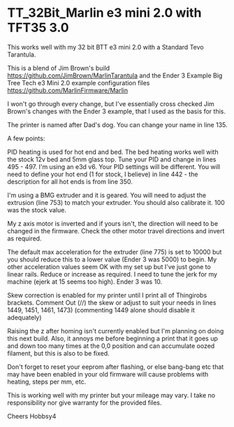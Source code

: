 # TT_32Bit_Marlin e3 mini 2.0 with TFT35 3.0

This works well with my 32 bit BTT e3 mini 2.0 with a Standard Tevo Tarantula. 

This is a blend of 
  Jim Brown's build https://github.com/JimBrown/MarlinTarantula
  and the
  Ender 3 Example Big Tree Tech e3 Mini 2.0 example configuration files https://github.com/MarlinFirmware/Marlin
  
  I won't go through every change, but I've essentially cross checked Jim Brown's changes with the Ender 3 example, that I used as the basis for this. 

The printer is named after Dad's dog. You can change your name in line 135. 

A few points: 



PID heating is used for hot end and bed. The bed heating works well with the stock 12v bed and 5mm glass top. Tune your PID and change in lines 495 - 497. I'm using an e3d v6.
Your PID settings will be different. 
You will need to define your hot end (1 for stock, I believe) in line 442 - the description for all hot ends is from line 350.

I'm using a BMG extruder and it is geared. You will need to adjust the extrusion (line 753) to match your extruder. You should also calibrate it. 100 was the stock value. 

My z axis motor is inverted and if yours isn't, the direction will need to be changed in the firmware. Check the other motor travel directions and invert as required. 

The default max acceleration for the extruder (line 775) is set to 10000 but you should reduce this to a lower value (Ender 3 was 5000) to begin. My other acceleration values seem OK with my set up but I've just gone to linear rails. Reduce or increase as required. I need to tune the jerk for my machine (ejerk at 15 seems too high). Ender 3 was 10. 

Skew correction is enabled for my printer until I print all of Thingirobs brackets. Comment Out (//) the skew or adjust to suit your needs in lines 1449, 1451, 1461, 1473) (commenting 1449 alone should disable it adequately)

Raising the z after homing isn't currently enabled but I'm planning on doing this next build. Also, it annoys me before beginning a print that it goes up and down too many times at the 0,0 position and can accumulate oozed filament, but this is also to be fixed. 

Don't forget to reset your eeprom after flashing, or else bang-bang etc that may have been enabled in your old firmware will cause problems with heating, steps per mm, etc. 

This is working well with my printer but your mileage may vary. I take no responsibility nor give warranty for the provided files. 

Cheers
Hobbsy4
